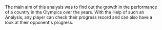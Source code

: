The main aim of this analysis was to find out the growth in the performance of a country in the Olympics over the years. 
With the Help of such an Analysis, any player can check their progress record and can also have a look at their opponent's progress.
